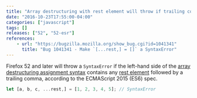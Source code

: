 ```yaml
---
title: "Array destructuring with rest element will throw if trailing comma follows"
date: "2016-10-23T17:55:00-04:00"
categories: ["javascript"]
tags: []
releases: ["52", "52-esr"]
references:
    - url: "https://bugzilla.mozilla.org/show_bug.cgi?id=1041341"
      title: "Bug 1041341 - Make `[...rest,] = []` a SyntaxError"
---
```

Firefox 52 and later will throw a `SyntaxError` if the left-hand side of the [array destructuring assignment syntax](https://developer.mozilla.org/docs/Web/JavaScript/Reference/Operators/Destructuring_assignment#Array_destructuring) contains any [rest element](https://developer.mozilla.org/docs/Web/JavaScript/Reference/Operators/Spread_operator#Rest_operator) followed by a trailing comma, according to the ECMAScript 2015 (ES6) spec.

```js
let [a, b, c, ...rest,] = [1, 2, 3, 4, 5]; // SyntaxError
```
